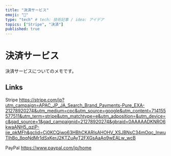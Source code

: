 ```yaml
---
title: "決済サービス"
emoji: "👋"
type: "tech" # tech: 技術記事 / idea: アイデア
topics: ["Stripe", "決済"]
published: true
---
```

# 決済サービス
決済サービスについてのメモです。

## Links
Stripe
https://stripe.com/jp?utm_campaign=APAC_JP_JA_Search_Brand_Payments-Pure_EXA-21278920274&utm_medium=cpc&utm_source=google&utm_content=714155577511&utm_term=stripe&utm_matchtype=e&utm_adposition=&utm_device=c&gad_source=1&gad_campaignid=21278920274&gbraid=0AAAAADKNRO6kwaANH5_qziP-iie_pkMFh&gclid=Cj0KCQjwo63HBhCKARIsAHOHV_XSJBNsC34mOqc_lnwuTIhBo_8pqNdMr1dSxKerJ2KTZuAyT2FXGsAaAo9wEALw_wcB

PayPal
https://www.paypal.com/jp/home